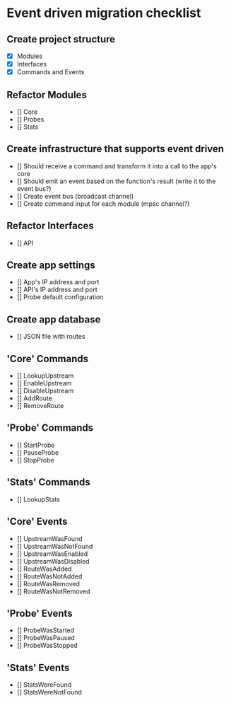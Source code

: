 # Event driven migration checklist

## Create project structure
- [x] Modules
- [x] Interfaces
- [x] Commands and Events

## Refactor Modules
- [] Core
- [] Probes
- [] Stats

## Create infrastructure that supports event driven
- [] Should receive a command and transform it into a call to the app's core
- [] Should emit an event based on the function's result (write it to the event bus?)
- [] Create event bus (broadcast channel)
- [] Create command input for each module (mpsc channel?)

## Refactor Interfaces
- [] API

## Create app settings
- [] App's IP address and port
- [] API's IP address and port
- [] Probe default configuration

## Create app database
- [] JSON file with routes

## 'Core' Commands
- [] LookupUpstream
- [] EnableUpstream
- [] DisableUpstream
- [] AddRoute
- [] RemoveRoute

## 'Probe' Commands
- [] StartProbe
- [] PauseProbe
- [] StopProbe

## 'Stats' Commands
- [] LookupStats

## 'Core' Events
- [] UpstreamWasFound
- [] UpstreamWasNotFound
- [] UpstreamWasEnabled
- [] UpstreamWasDisabled
- [] RouteWasAdded
- [] RouteWasNotAdded
- [] RouteWasRemoved
- [] RouteWasNotRemoved

## 'Probe' Events
- [] ProbeWasStarted
- [] ProbeWasPaused
- [] ProbeWasStopped

## 'Stats' Events
- [] StatsWereFound
- [] StatsWereNotFound